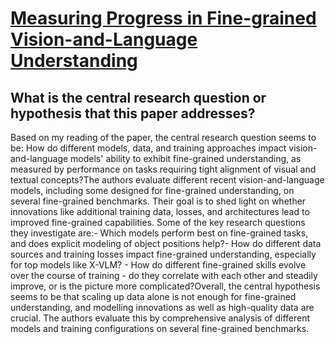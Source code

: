 # [Measuring Progress in Fine-grained Vision-and-Language Understanding](https://arxiv.org/abs/2305.07558)

## What is the central research question or hypothesis that this paper addresses?

Based on my reading of the paper, the central research question seems to be: How do different models, data, and training approaches impact vision-and-language models' ability to exhibit fine-grained understanding, as measured by performance on tasks requiring tight alignment of visual and textual concepts?The authors evaluate different recent vision-and-language models, including some designed for fine-grained understanding, on several fine-grained benchmarks. Their goal is to shed light on whether innovations like additional training data, losses, and architectures lead to improved fine-grained capabilities. Some of the key research questions they investigate are:- Which models perform best on fine-grained tasks, and does explicit modeling of object positions help?- How do different data sources and training losses impact fine-grained understanding, especially for top models like X-VLM? - How do different fine-grained skills evolve over the course of training - do they correlate with each other and steadily improve, or is the picture more complicated?Overall, the central hypothesis seems to be that scaling up data alone is not enough for fine-grained understanding, and modelling innovations as well as high-quality data are crucial. The authors evaluate this by comprehensive analysis of different models and training configurations on several fine-grained benchmarks.
